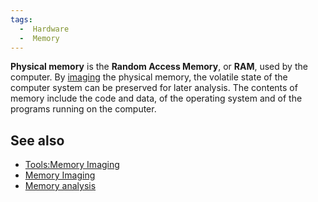```yaml
---
tags:
  -  Hardware
  -  Memory
---
```

**Physical memory** is the **Random Access Memory**, or **RAM**, used by
the computer. By [imaging](tools_memory_imaging.md) the physical
memory, the volatile state of the computer system can be preserved for
later analysis. The contents of memory include the code and data, of the
operating system and of the programs running on the computer.

## See also

- [Tools:Memory Imaging](tools_memory_imaging.md)
- [Memory Imaging](memory_imaging.md)
- [Memory analysis](memory_analysis.md)